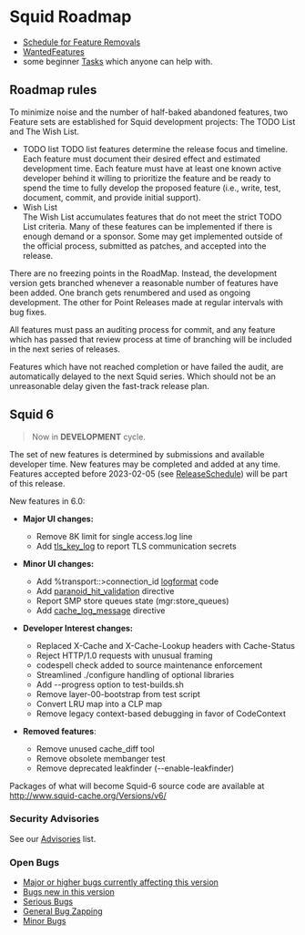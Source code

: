---
---
# Squid Roadmap

* [Schedule for Feature Removals](/RoadMap/Removal)
* [WantedFeatures](/Categories/WantedFeature)
* some beginner [Tasks](/RoadMap/Tasks) which anyone can help with.

## Roadmap rules

To minimize noise and the number of half-baked abandoned features, two
Feature sets are established for Squid development projects: The TODO
List and The Wish List.

* TODO list 
    TODO list features determine the release focus and timeline. Each
    feature must document their desired effect and estimated development
    time. Each feature must have at least one known active developer
    behind it willing to prioritize the feature and be ready to spend
    the time to fully develop the proposed feature (i.e., write, test,
    document, commit, and provide initial support).
* Wish List  
    The Wish List accumulates features that do not meet the strict TODO
    List criteria. Many of these features can be implemented if there is
    enough demand or a sponsor. Some may get implemented outside of the
    official process, submitted as patches, and accepted into the
    release.

There are no freezing points in the RoadMap. Instead, the development
version gets branched whenever a reasonable number of features have been
added. One branch gets renumbered and used as ongoing development. The
other for Point Releases made at regular intervals with bug fixes.

All features must pass an auditing process for commit, and any feature
which has passed that review process at time of branching will be
included in the next series of releases.

Features which have not reached completion or have failed the audit, are
automatically delayed to the next Squid series. Which should not be an
unreasonable delay given the fast-track release plan.

## Squid 6

> Now in **DEVELOPMENT** cycle.

The set of new features is determined by submissions and available
developer time. New features may be completed and added at any time.
Features accepted before 2023-02-05 (see [ReleaseSchedule](/ReleaseSchedule))
will be part of this release.

New features in 6.0:
- **Major UI changes:**
    - Remove 8K limit for single access.log line
    - Add [tls_key_log](http://www.squid-cache.org/Doc/config/tls_key_log)
        to report TLS communication secrets
- **Minor UI changes:**
    - Add %transport::\>connection_id
    [logformat](http://www.squid-cache.org/Doc/config/logformat) code
    - Add
    [paranoid_hit_validation](http://www.squid-cache.org/Doc/config/paranoid_hit_validation)
    directive
    - Report SMP store queues state (mgr:store_queues)
    - Add
        [cache_log_message](http://www.squid-cache.org/Doc/config/cache_log_message)
        directive
- **Developer Interest changes:**
    - Replaced X-Cache and X-Cache-Lookup headers with Cache-Status
    - Reject HTTP/1.0 requests with unusual framing
    - codespell check added to source maintenance enforcement
    - Streamlined ./configure handling of optional libraries
    - Add --progress option to test-builds.sh
    - Remove layer-00-bootstrap from test script
    - Convert LRU map into a CLP map
    - Remove legacy context-based debugging in favor of CodeContext

- **Removed features**:
    - Remove unused cache_diff tool
    - Remove obsolete membanger test
    - Remove deprecated leakfinder (--enable-leakfinder)

Packages of what will become Squid-6 source code are available at
<http://www.squid-cache.org/Versions/v6/>

### Security Advisories

See our [Advisories](http://www.squid-cache.org/Advisories/) list.

### Open Bugs

* [Major or higher bugs currently affecting this version](http://bugs.squid-cache.org/buglist.cgi?bug_id_type=anyexact&bug_severity=blocker&bug_severity=critical&bug_severity=major&bug_status=UNCONFIRMED&bug_status=NEW&bug_status=ASSIGNED&bug_status=REOPENED&chfieldto=Now&product=Squid&query_format=advanced&columnlist=bug_severity%2Cversion%2Cop_sys%2Cshort_desc&order=version%20DESC%2Cbug_severity%2Cbug_id&o2=equals&v2=unspecified&f1=version&o1=lessthaneq&v1=6)
* [Bugs new in this version](http://bugs.squid-cache.org/buglist.cgi?query_format=advanced&product=Squid&version=6&bug_status=UNCONFIRMED&bug_status=NEW&bug_status=ASSIGNED&bug_status=REOPENED&bug_severity=blocker&bug_severity=critical&bug_severity=major&bug_severity=normal&bug_severity=minor&emailtype1=substring&email1=&emailtype2=substring&email2=&bugidtype=include&columnlist=bug_severity%2Cversion%2Cop_sys%2Cshort_desc&list_id=917&order=version%20DESC%2Cbug_severity%2Cbug_id)
* [Serious Bugs](http://bugs.squid-cache.org/buglist.cgi?query_format=advanced&product=Squid&bug_status=UNCONFIRMED&bug_status=NEW&bug_status=ASSIGNED&bug_status=REOPENED&bug_severity=blocker&bug_severity=critical&bug_severity=major&bugidtype=include&columnlist=bug_severity%2Cversion%2Cop_sys%2Cshort_desc&list_id=917&order=version%20DESC%2Cbug_severity%2Cbug_id)
* [General Bug Zapping](http://bugs.squid-cache.org/buglist.cgi?query_format=advanced&product=Squid&bug_status=UNCONFIRMED&bug_status=NEW&bug_status=ASSIGNED&bug_status=REOPENED&bug_severity=major&bug_severity=normal&bugidtype=include&columnlist=bug_severity%2Cversion%2Cop_sys%2Cshort_desc&list_id=917&order=version%20DESC%2Cbug_severity%2Cbug_id)
* [Minor Bugs](http://bugs.squid-cache.org/buglist.cgi?query_format=advanced&product=Squid&bug_status=UNCONFIRMED&bug_status=NEW&bug_status=ASSIGNED&bug_status=REOPENED&bug_severity=minor&bug_severity=trivial&bugidtype=include&columnlist=bug_severity%2Cversion%2Cop_sys%2Cshort_desc&list_id=917&order=version%20DESC%2Cbug_severity%2Cbug_id)
